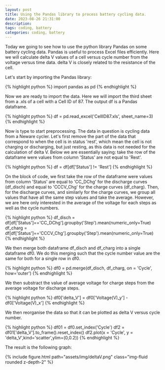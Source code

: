 ```yaml
---
layout: post
title: Using the Pandas library to process battery cycling data.
date: 2023-08-26 21:31:00
description:
tags: coding, battery
categories: coding, battery
---
```


Today we going to see how to use the python library Pandas on some battery cycling data. Pandas is useful to process Excel files efficiently. Here we will calculate delta V values of a cell versus cycle number from the voltage versus time data. delta V is closely related to the resistance of the cell. 

Let's start by importing the Pandas library: 

{% highlight python %} 
import pandas as pd
{% endhighlight %}

Now we are ready to import the data. Here we will import the third sheet from a .xls of a cell with a Cell ID of 87. The output df is a Pandas dataframe. 

{% highlight python %} 
df = pd.read_excel('CellID87.xls', sheet_name=3)
{% endhighlight %}

Now is type to start preprocessing. The data in question is cycling data from a Neware cycler. Let's first remove the part of the data that correspond to when the cell is in status 'rest', which mean the cell is not charging or discharging, but just resting, as this data is not needed for the calculation of delta V. Below we are essentially saying: take the row of the dataframe were values from column 'Status' are not equal to 'Rest'.

{% highlight python %} 
df = df[df['Status'] != 'Rest']
{% endhighlight %}

On the block of code, we first take the row of the dataframe were values from column 'Status' are equal to 'CC_DChg' for the discharge curves (df_disch) and equal to 'CCCV_Chg' for the charge curves (df_charg). Then, for the discharge curves, and similarly for the charge curves, we group all values that have all the same step values and take the average. However, we are here only interested in the average of the voltage for each steps as well as the cycle numbers. 

{% highlight python %} 
df_disch = df[df['Status']=='CC_DChg'].groupby('Step').mean(numeric_only=True)
df_charg = df[df['Status']=='CCCV_Chg'].groupby('Step').mean(numeric_only=True)
{% endhighlight %}

We then merge both dataframe df_disch and df_charg into a single dataframe df0. We do this merging such that the cycle number value are the same for both for a single row in df0.

{% highlight python %} 
df0 = pd.merge(df_disch, df_charg, on = 'Cycle', how='outer')
{% endhighlight %}

We then substract the value of average voltage for charge steps from the average voltage for discharge steps. 

{% highlight python %} 
df0['delta_V'] = df0['Voltage(V)_y'] - df0['Voltage(V)_x']
{% endhighlight %}

We then reorganise the data so that it can be plotted as delta V versus cycle number.

{% highlight python %} 
df01 = df0.set_index('Cycle')
df2 = df01['delta_V'].to_frame().reset_index()
df2.plot(x = 'Cycle', y = 'delta_V',kind='scatter',ylim=(0,0.2))
{% endhighlight %}

The result is the following graph: 

{% include figure.html path="assets/img/deltaV.png" class="img-fluid rounded z-depth-2" %}
 